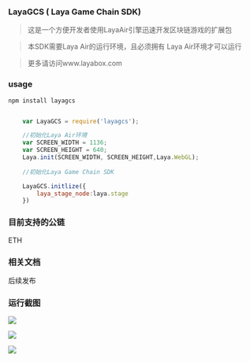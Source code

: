 ### LayaGCS ( Laya Game Chain SDK)

> 这是一个方便开发者使用LayaAir引擎迅速开发区块链游戏的扩展包

> 本SDK需要Laya Air的运行环境，且必须拥有 Laya Air环境才可以运行

> 更多请访问www.layabox.com


### usage

``npm install layagcs``

```javascript

    var LayaGCS = require('layagcs');

    //初始化Laya Air环境
    var SCREEN_WIDTH = 1136;
	var SCREEN_HEIGHT = 640;
    Laya.init(SCREEN_WIDTH, SCREEN_HEIGHT,Laya.WebGL);
     
    //初始化Laya Game Chain SDK

    LayaGCS.initlize({
        laya_stage_node:laya.stage
    })
```

### 目前支持的公链

ETH

### 相关文档

后续发布

### 运行截图

![](https://simg1.zhubaijia.com/UC20180609_114822.png)


![](https://simg1.zhubaijia.com/UC20180608_170003.png)


![](https://simg1.zhubaijia.com/UC20180608_190857.png)

